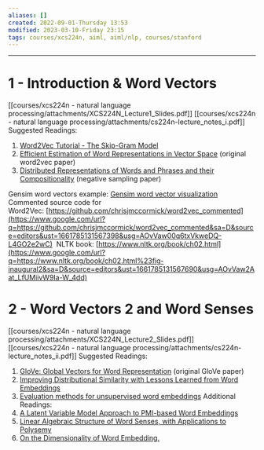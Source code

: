 ```yaml
---
aliases: []
created: 2022-09-01-Thursday 13:53
modified: 2023-03-10-Friday 23:15
tags: courses/xcs224n, aiml, aiml/nlp, courses/stanford
---
```



---

# 1 - Introduction & Word Vectors

[[courses/xcs224n - natural language processing/attachments/XCS224N_Lecture1_Slides.pdf]]
[[courses/xcs224n - natural language processing/attachments/cs224n-lecture_notes_i.pdf]]
Suggested Readings:

1. [Word2Vec Tutorial - The Skip-Gram Model](http://mccormickml.com/2016/04/19/word2vec-tutorial-the-skip-gram-model/)
2. [Efficient Estimation of Word Representations in Vector Space](http://arxiv.org/pdf/1301.3781.pdf) (original word2vec paper)
3. [Distributed Representations of Words and Phrases and their Compositionality](http://papers.nips.cc/paper/5021-distributed-representations-of-words-and-phrases-and-their-compositionality.pdf) (negative sampling paper)

Gensim word vectors example: [Gensim word vector visualization](https://web.stanford.edu/class/archive/cs/cs224n/cs224n.1194/materials/Gensim%20word%20vector%20visualization.html)
Commented source code for Word2Vec: [https://github.com/chrisjmccormick/word2vec_commented](https://www.google.com/url?q=https://github.com/chrisjmccormick/word2vec_commented&sa=D&source=editors&ust=1661785131567398&usg=AOvVaw00q6txVkweDQ-L4GO2e2wC)
 NLTK book: [https://www.nltk.org/book/ch02.html](https://www.google.com/url?q=https://www.nltk.org/book/ch02.html%23fig-inaugural2&sa=D&source=editors&ust=1661785131567690&usg=AOvVaw2Aat_LfUMiivW9Ia-W_4dd)

# 2 - Word Vectors 2 and Word Senses

[[courses/xcs224n - natural language processing/attachments/XCS224N_Lecture2_Slides.pdf]]
[[courses/xcs224n - natural language processing/attachments/cs224n-lecture_notes_ii.pdf]]
Suggested Readings:

1. [GloVe: Global Vectors for Word Representation](http://nlp.stanford.edu/pubs/glove.pdf) (original GloVe paper)
2. [Improving Distributional Similarity with Lessons Learned from Word Embeddings](http://www.aclweb.org/anthology/Q15-1016)
3. [Evaluation methods for unsupervised word embeddings](http://www.aclweb.org/anthology/D15-1036)
Additional Readings:
4. [A Latent Variable Model Approach to PMI-based Word Embeddings](http://aclweb.org/anthology/Q16-1028)
5. [Linear Algebraic Structure of Word Senses, with Applications to Polysemy](https://transacl.org/ojs/index.php/tacl/article/viewFile/1346/320)
6. [On the Dimensionality of Word Embedding.](https://papers.nips.cc/paper/7368-on-the-dimensionality-of-word-embedding.pdf)
